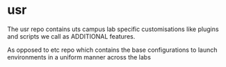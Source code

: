 # usr
The usr repo contains uts campus lab specific customisations like 
plugins and scripts we call as ADDITIONAL features.

As opposed to etc repo which contains the base configurations to launch 
environments in a uniform manner across the labs
